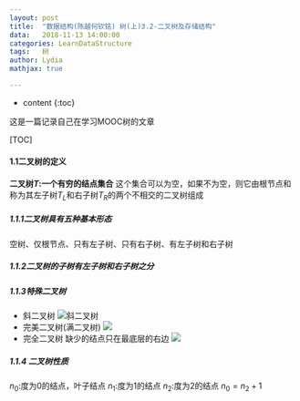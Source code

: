 ```yaml
---
layout:	post
title:	"数据结构(陈越何钦铭) 树(上)3.2-二叉树及存储结构"
data:	2018-11-13 14:00:00
categories: LearnDataStructure
tags:	树
author: Lydia
mathjax: true

---
```


* content
{:toc}

这是一篇记录自己在学习MOOC树的文章




[TOC]
#### **1.1二叉树的定义**
**二叉树$T$:一个有穷的结点集合**
这个集合可以为空，如果不为空，则它由根节点和称为其左子树$T_L$和右子树$T_R$的两个不相交的二叉树组成

##### **1.1.1二叉树具有五种基本形态**
空树、仅根节点、只有左子树、只有右子树、有左子树和右子树
##### **1.1.2二叉树的子树有左子树和右子树之分**
##### **1.1.3特殊二叉树**
 * 斜二叉树
 ![斜二叉树](https://raw.githubusercontent.com/LingjieLi/LingjieLi.github.io/master/images/SkewedBinaryTree.png)
 * 完美二叉树(满二叉树)
 ![](https://raw.githubusercontent.com/LingjieLi/LingjieLi.github.io/master/images/Full_PerfectBinaryTree.png)
 * 完全二叉树
 缺少的结点只在最底层的右边
 ![](https://raw.githubusercontent.com/LingjieLi/LingjieLi.github.io/master/images/CompleteBinaryTree.png)
 
##### **1.1.4 二叉树性质**
$n_0$:度为0的结点，叶子结点
$n_1$:度为1的结点
$n_2$:度为2的结点
$n_0=n_2+1$